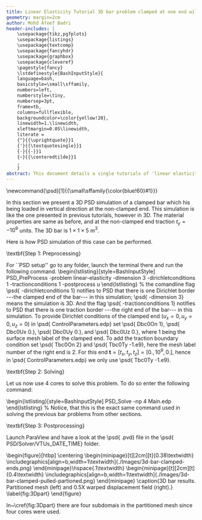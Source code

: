 ```yaml
---
title: Linear Elasticity Tutorial 3D bar problem clamped at one end wile being pulled at the other end (Dirichlet-Neumann case)
geometry: margin=2cm
author: Mohd Afeef Badri
header-includes: |
    \usepackage{tikz,pgfplots}
    \usepackage{listings}
    \usepackage{textcomp}
    \usepackage{fancyhdr}
    \usepackage{graphbox}
    \usepackage{cleveref}
    \pagestyle{fancy}
    \lstdefinestyle{BashInputStyle}{
	language=bash,
	basicstyle=\small\sffamily,
	numbers=left,
	numberstyle=\tiny,
	numbersep=3pt,
	frame=tb,
	columns=fullflexible,
	backgroundcolor=\color{yellow!20},
	linewidth=1.\linewidth,
	xleftmargin=0.05\linewidth,
	literate =
	{"}{{\uprightquote}}1
	{'}{{\textquotesingle}}1
	{-}{{-}}1
	{~}{{\centeredtilde}}1
	,
    }
abstract: This document details a single tutorials of 'linear elasticity' module of PSD in a more verbos manner.
---
```


\newcommand{\psd}[1]{{\small\sffamily{\color{blue!60}#1}}}

In this section we present a 3D PSD simulation of a clamped bar which his being loaded in vertical direction at the non-clamped end. This simulation is like the one presented in previous tutorials, however in 3D. The material properties are same as before, and at the non-clamped end traction $t_y=-10^9$ units. The 3D bar is $1\times1\times5$ m$^3$.

Here is how PSD simulation of this case can be performed.

\textbf{Step 1: Preprocessing}

For ``PSD setup'' go to any folder, launch the terminal there and run the following command.
\begin{lstlisting}[style=BashInputStyle]
PSD_PreProcess  -problem linear-elasticity -dimension 3 -dirichletconditions 1 -tractionconditions 1 -postprocess u
\end{lstlisting}
%
the comandline flag \psd{ -dirichletconditions 1} notifies to PSD that there is one Dirichlet border ---the clamped end of the bar--- in this simulation; \psd{ -dimension 3} means the simulation is 3D. And the flag \psd{ -tractionconditions 1} notifies to PSD that there is one traction border ---the right end of the bar--- in this simulation.
To provide Dirichlet conditions of the  clamped end ($u_x=0,u_y=0,u_z=0$) in \psd{ ControlParameters.edp} set \psd{ Dbc0On 1}, \psd{ Dbc0Ux 0.}, \psd{ Dbc0Uy 0.}, and \psd{ Dbc0Uz 0.}, where 1 being the surface mesh label of the clamped end. To add the traction boundary condition set  \psd{ Tbc0On 2} and \psd{ Tbc0Ty -1.e9}, here the mesh label number of the right end is 2. For this end $\mathbf t=[t_x,t_y,t_z]=[0.,10^9,0.]$, hence in \psd{ ControlParameters.edp} we only  use \psd{ Tbc0Ty -1.e9}.


\textbf{Step 2: Solving}

Let us now use 4 cores to solve this problem. To do so enter the following command:

\begin{lstlisting}[style=BashInputStyle]
PSD_Solve -np 4 Main.edp
\end{lstlisting}
%
Notice, that this is the exact same command used in solving the previous bar problems from other sections.


\textbf{Step 3: Postprocessing}

Launch ParaView and have a look at the  \psd{ .pvd} file in the  \psd{ PSD/Solver/VTUs\_DATE\_TIME} folder.

\begin{figure}[htbp]
    \centering
    \begin{minipage}[t][2cm][t]{0.38\textwidth}
    \includegraphics[align=b,width=1\textwidth]{./Images/3d-bar-clamped-ends.png}
    \end{minipage}\hspace{.1\textwidth}
    \begin{minipage}[t][2cm][t]{0.4\textwidth}
    \includegraphics[align=b,width=1\textwidth]{./Images/3d-bar-clamped-pulled-partioned.png}
    \end{minipage}
    \caption{3D bar results. Partitioned mesh (left) and 0.5X warped displacement field (right).}
    \label{fig:3Dpart}
\end{figure}

In~\cref{fig:3Dpart} there are four subdomais in the partitioned mesh since four cores were used.
